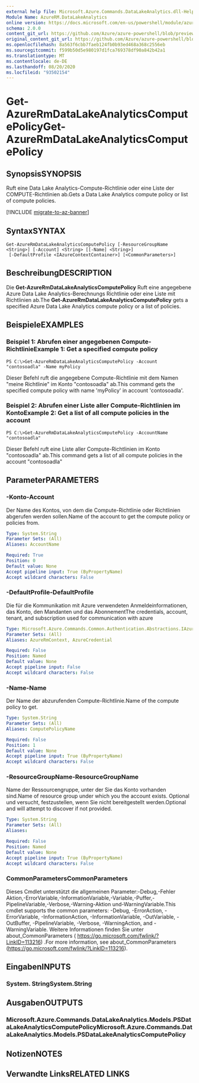 ```yaml
---
external help file: Microsoft.Azure.Commands.DataLakeAnalytics.dll-Help.xml
Module Name: AzureRM.DataLakeAnalytics
online version: https://docs.microsoft.com/en-us/powershell/module/azurerm.datalakeanalytics/get-azurermdatalakeanalyticscomputepolicy
schema: 2.0.0
content_git_url: https://github.com/Azure/azure-powershell/blob/preview/src/ResourceManager/DataLakeAnalytics/Commands.DataLakeAnalytics/help/Get-AzureRmDataLakeAnalyticsComputePolicy.md
original_content_git_url: https://github.com/Azure/azure-powershell/blob/preview/src/ResourceManager/DataLakeAnalytics/Commands.DataLakeAnalytics/help/Get-AzureRmDataLakeAnalyticsComputePolicy.md
ms.openlocfilehash: 8a563f6cbb7faeb124fb0b93ed468a368c2556eb
ms.sourcegitcommit: f599b50d5e980197d1fca769378df90a842b42a1
ms.translationtype: MT
ms.contentlocale: de-DE
ms.lasthandoff: 08/20/2020
ms.locfileid: "93502154"
---
```

# <span data-ttu-id="e2654-101">Get-AzureRmDataLakeAnalyticsComputePolicy</span><span class="sxs-lookup"><span data-stu-id="e2654-101">Get-AzureRmDataLakeAnalyticsComputePolicy</span></span>

## <span data-ttu-id="e2654-102">Synopsis</span><span class="sxs-lookup"><span data-stu-id="e2654-102">SYNOPSIS</span></span>
<span data-ttu-id="e2654-103">Ruft eine Data Lake Analytics-Compute-Richtlinie oder eine Liste der COMPUTE-Richtlinien ab.</span><span class="sxs-lookup"><span data-stu-id="e2654-103">Gets a Data Lake Analytics compute policy or list of compute policies.</span></span>

[!INCLUDE [migrate-to-az-banner](../../includes/migrate-to-az-banner.md)]

## <span data-ttu-id="e2654-104">Syntax</span><span class="sxs-lookup"><span data-stu-id="e2654-104">SYNTAX</span></span>

```
Get-AzureRmDataLakeAnalyticsComputePolicy [-ResourceGroupName <String>] [-Account] <String> [[-Name] <String>]
 [-DefaultProfile <IAzureContextContainer>] [<CommonParameters>]
```

## <span data-ttu-id="e2654-105">Beschreibung</span><span class="sxs-lookup"><span data-stu-id="e2654-105">DESCRIPTION</span></span>
<span data-ttu-id="e2654-106">Die **Get-AzureRmDataLakeAnalyticsComputePolicy** Ruft eine angegebene Azure Data Lake Analytics-Berechnungs Richtlinie oder eine Liste mit Richtlinien ab.</span><span class="sxs-lookup"><span data-stu-id="e2654-106">The **Get-AzureRmDataLakeAnalyticsComputePolicy** gets a specified Azure Data Lake Analytics compute policy or a list of policies.</span></span>

## <span data-ttu-id="e2654-107">Beispiele</span><span class="sxs-lookup"><span data-stu-id="e2654-107">EXAMPLES</span></span>

### <span data-ttu-id="e2654-108">Beispiel 1: Abrufen einer angegebenen Compute-Richtlinie</span><span class="sxs-lookup"><span data-stu-id="e2654-108">Example 1: Get a specified compute policy</span></span>
```
PS C:\>Get-AzureRmDataLakeAnalyticsComputePolicy -Account "contosoadla" -Name myPolicy
```

<span data-ttu-id="e2654-109">Dieser Befehl ruft die angegebene Compute-Richtlinie mit dem Namen "meine Richtlinie" im Konto "contosoadla" ab.</span><span class="sxs-lookup"><span data-stu-id="e2654-109">This command gets the specified compute policy with name 'myPolicy' in account 'contosoadla'.</span></span>

### <span data-ttu-id="e2654-110">Beispiel 2: Abrufen einer Liste aller Compute-Richtlinien im Konto</span><span class="sxs-lookup"><span data-stu-id="e2654-110">Example 2: Get a list of all compute policies in the account</span></span>
```
PS C:\>Get-AzureRmDataLakeAnalyticsComputePolicy -AccountName "contosoadla"
```

<span data-ttu-id="e2654-111">Dieser Befehl ruft eine Liste aller Compute-Richtlinien im Konto "contosoadla" ab.</span><span class="sxs-lookup"><span data-stu-id="e2654-111">This command gets a list of all compute policies in the account "contosoadla"</span></span>

## <span data-ttu-id="e2654-112">Parameter</span><span class="sxs-lookup"><span data-stu-id="e2654-112">PARAMETERS</span></span>

### <span data-ttu-id="e2654-113">-Konto</span><span class="sxs-lookup"><span data-stu-id="e2654-113">-Account</span></span>
<span data-ttu-id="e2654-114">Der Name des Kontos, von dem die Compute-Richtlinie oder Richtlinien abgerufen werden sollen.</span><span class="sxs-lookup"><span data-stu-id="e2654-114">Name of the account to get the compute policy or policies from.</span></span>

```yaml
Type: System.String
Parameter Sets: (All)
Aliases: AccountName

Required: True
Position: 0
Default value: None
Accept pipeline input: True (ByPropertyName)
Accept wildcard characters: False
```

### <span data-ttu-id="e2654-115">-DefaultProfile</span><span class="sxs-lookup"><span data-stu-id="e2654-115">-DefaultProfile</span></span>
<span data-ttu-id="e2654-116">Die für die Kommunikation mit Azure verwendeten Anmeldeinformationen, das Konto, den Mandanten und das Abonnement</span><span class="sxs-lookup"><span data-stu-id="e2654-116">The credentials, account, tenant, and subscription used for communication with azure</span></span>

```yaml
Type: Microsoft.Azure.Commands.Common.Authentication.Abstractions.IAzureContextContainer
Parameter Sets: (All)
Aliases: AzureRmContext, AzureCredential

Required: False
Position: Named
Default value: None
Accept pipeline input: False
Accept wildcard characters: False
```

### <span data-ttu-id="e2654-117">-Name</span><span class="sxs-lookup"><span data-stu-id="e2654-117">-Name</span></span>
<span data-ttu-id="e2654-118">Der Name der abzurufenden Compute-Richtlinie.</span><span class="sxs-lookup"><span data-stu-id="e2654-118">Name of the compute policy to get.</span></span>

```yaml
Type: System.String
Parameter Sets: (All)
Aliases: ComputePolicyName

Required: False
Position: 1
Default value: None
Accept pipeline input: True (ByPropertyName)
Accept wildcard characters: False
```

### <span data-ttu-id="e2654-119">-ResourceGroupName</span><span class="sxs-lookup"><span data-stu-id="e2654-119">-ResourceGroupName</span></span>
<span data-ttu-id="e2654-120">Name der Ressourcengruppe, unter der Sie das Konto vorhanden sind.</span><span class="sxs-lookup"><span data-stu-id="e2654-120">Name of resource group under which you the account exists.</span></span>
<span data-ttu-id="e2654-121">Optional und versucht, festzustellen, wenn Sie nicht bereitgestellt werden.</span><span class="sxs-lookup"><span data-stu-id="e2654-121">Optional and will attempt to discover if not provided.</span></span>

```yaml
Type: System.String
Parameter Sets: (All)
Aliases:

Required: False
Position: Named
Default value: None
Accept pipeline input: True (ByPropertyName)
Accept wildcard characters: False
```

### <span data-ttu-id="e2654-122">CommonParameters</span><span class="sxs-lookup"><span data-stu-id="e2654-122">CommonParameters</span></span>
<span data-ttu-id="e2654-123">Dieses Cmdlet unterstützt die allgemeinen Parameter:-Debug,-Fehler Aktion,-ErrorVariable,-InformationVariable,-Variable,-Puffer,-PipelineVariable,-Verbose,-Warning-Aktion und-WarningVariable.</span><span class="sxs-lookup"><span data-stu-id="e2654-123">This cmdlet supports the common parameters: -Debug, -ErrorAction, -ErrorVariable, -InformationAction, -InformationVariable, -OutVariable, -OutBuffer, -PipelineVariable, -Verbose, -WarningAction, and -WarningVariable.</span></span> <span data-ttu-id="e2654-124">Weitere Informationen finden Sie unter about_CommonParameters ( https://go.microsoft.com/fwlink/?LinkID=113216) .</span><span class="sxs-lookup"><span data-stu-id="e2654-124">For more information, see about_CommonParameters (https://go.microsoft.com/fwlink/?LinkID=113216).</span></span>

## <span data-ttu-id="e2654-125">Eingaben</span><span class="sxs-lookup"><span data-stu-id="e2654-125">INPUTS</span></span>

### <span data-ttu-id="e2654-126">System. String</span><span class="sxs-lookup"><span data-stu-id="e2654-126">System.String</span></span>

## <span data-ttu-id="e2654-127">Ausgaben</span><span class="sxs-lookup"><span data-stu-id="e2654-127">OUTPUTS</span></span>

### <span data-ttu-id="e2654-128">Microsoft.Azure.Commands.DataLakeAnalytics.Models.PSDataLakeAnalyticsComputePolicy</span><span class="sxs-lookup"><span data-stu-id="e2654-128">Microsoft.Azure.Commands.DataLakeAnalytics.Models.PSDataLakeAnalyticsComputePolicy</span></span>

## <span data-ttu-id="e2654-129">Notizen</span><span class="sxs-lookup"><span data-stu-id="e2654-129">NOTES</span></span>

## <span data-ttu-id="e2654-130">Verwandte Links</span><span class="sxs-lookup"><span data-stu-id="e2654-130">RELATED LINKS</span></span>
